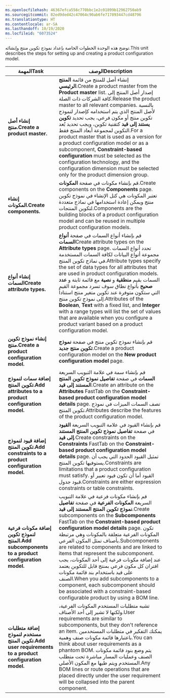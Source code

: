 ```yaml
---
ms.openlocfilehash: 46367efca556c770bbc1e2c01899b12962750ab9
ms.sourcegitcommit: 82ed9ded42c47064c90ab6fe717893447cd48796
ms.translationtype: HT
ms.contentlocale: ar-SA
ms.lasthandoff: 10/19/2020
ms.locfileid: "6073524"
---
```



<span data-ttu-id="b4fa1-101">توضح هذه الوحدة الخطوات الخاصة بإعداد نموذج تكوين منتج وإنشائه.</span><span class="sxs-lookup"><span data-stu-id="b4fa1-101">This unit describes the steps for setting up and creating a product configuration model.</span></span>

| <span data-ttu-id="b4fa1-102">المهمة</span><span class="sxs-lookup"><span data-stu-id="b4fa1-102">Task</span></span>                                                                                                                                                | <span data-ttu-id="b4fa1-103">الوصف</span><span class="sxs-lookup"><span data-stu-id="b4fa1-103">Description</span></span>                                                                                                                                                                                                                                                                                                                                                                                |
|-----------------------------------------------------------------------------------------------------------------------------------------------------|--------------------------------------------------------------------------------------------------------------------------------------------------------------------------------------------------------------------------------------------------------------------------------------------------------------------------------------------------------------------------------------------|
| <span data-ttu-id="b4fa1-104">**إنشاء أصل منتج.**</span><span class="sxs-lookup"><span data-stu-id="b4fa1-104">**Create a product master.**</span></span>                                                                                                                         | <span data-ttu-id="b4fa1-105">إنشاء أصل للمنتج من قائمة **المنتج الرئيسي**.</span><span class="sxs-lookup"><span data-stu-id="b4fa1-105">Create a product master from the **Product master** list.</span></span> <span data-ttu-id="b4fa1-106">إصدار أصل المنتج إلى كافة الشركات ذات الصلة.</span><span class="sxs-lookup"><span data-stu-id="b4fa1-106">Release the product master to all relevant companies.</span></span> <span data-ttu-id="b4fa1-107">بالنسبة لأصل المنتج الذي يتم استخدامه كإصدار لنموذج تكوين منتج أو مكون فرعي، يجب تحديد **تكوين يستند إلى قيد** كتقنية تكوين، ويجب تحديد بُعد التكوين لمجموعة أبعاد المنتج فقط.</span><span class="sxs-lookup"><span data-stu-id="b4fa1-107">For a product master that is used as a version for a product configuration model or as a subcomponent, **Constraint-based configuration** must be selected as the configuration technology, and the configuration dimension must be selected only for the product dimension group.</span></span> |
| <span data-ttu-id="b4fa1-108">**إنشاء المكونات.**</span><span class="sxs-lookup"><span data-stu-id="b4fa1-108">**Create components.**</span></span>                                                                                                                                 | <span data-ttu-id="b4fa1-109">قم بإنشاء مكونات في صفحة **المكونات**.</span><span class="sxs-lookup"><span data-stu-id="b4fa1-109">Create components on the **Components** page.</span></span> <span data-ttu-id="b4fa1-110">تعتبر المكونات هي كتل الإنشاء في نموذج تكوين منتج ويمكن إعادة استخدامها في نماذج متعددة لتكوين المنتجات.</span><span class="sxs-lookup"><span data-stu-id="b4fa1-110">Components are the building blocks of a product configuration model and can be reused in multiple product configuration models.</span></span>                                                                                                                                                                                                                  |
| <span data-ttu-id="b4fa1-111">**إنشاء أنواع السمات**</span><span class="sxs-lookup"><span data-stu-id="b4fa1-111">**Create attribute types.**</span></span>                                                                                                                           | <span data-ttu-id="b4fa1-112">قم بإنشاء أنواع السمات في صفحة **أنواع السمات**</span><span class="sxs-lookup"><span data-stu-id="b4fa1-112">Create attribute types on the **Attribute types** page.</span></span> <span data-ttu-id="b4fa1-113">تحدد أنواع السمات مجموعة أنواع البيانات لكافة السمات المستخدمة في نماذج تكوين المنتج.</span><span class="sxs-lookup"><span data-stu-id="b4fa1-113">Attribute types specify the set of data types for all attributes that are used in product configuration models.</span></span> <span data-ttu-id="b4fa1-114">السمات بقيم **منطقية** و **نصية** مع قائمة ثابتة و **عدد صحيح** بأنواع نطاق سوف تسرد مجموعة القيم التي ستكون متوفرة عند تكوين متغير منتج استناداً إلى نموذج تكوين منتج.</span><span class="sxs-lookup"><span data-stu-id="b4fa1-114">Attributes of the **Boolean**, **Text** with a fixed list, and **Integer** with a range types will list the set of values that are available when you configure a product variant based on a product configuration model.</span></span>               |
| <span data-ttu-id="b4fa1-115">**إنشاء نموذج تكوين منتج.**</span><span class="sxs-lookup"><span data-stu-id="b4fa1-115">**Create a product configuration model.**</span></span>                                                                                                              | <span data-ttu-id="b4fa1-116">قم بإنشاء نموذج تكوين منتج في صفحة **نموذج تكوين منتج جديد**.</span><span class="sxs-lookup"><span data-stu-id="b4fa1-116">Create a product configuration model on the **New product configuration model** page.</span></span>                                                                                                                                                                                                                                                                                                          |
| <span data-ttu-id="b4fa1-117">**إضافة سمات لنموذج تكوين المنتج.**</span><span class="sxs-lookup"><span data-stu-id="b4fa1-117">**Add attributes to a product configuration model.**</span></span>                                                                                                    | <span data-ttu-id="b4fa1-118">قم بإنشاء سمة في علامة التبويب السريعة **السمات** في صفحة **تفاصيل نموذج تكوين المنتج المستند إلى قيد**.</span><span class="sxs-lookup"><span data-stu-id="b4fa1-118">Create an attribute on the **Attributes** FastTab on the **Constraint-based product configuration model details** page.</span></span> <span data-ttu-id="b4fa1-119">تصف السمات الميزات في نموذج تكوين المنتج.</span><span class="sxs-lookup"><span data-stu-id="b4fa1-119">Attributes describe the features of the product configuration model.</span></span>                                                                                                                                                                                                       |
| <span data-ttu-id="b4fa1-120">**إضافة قيود لنموذج تكوين المنتج.**</span><span class="sxs-lookup"><span data-stu-id="b4fa1-120">**Add constraints to a product configuration model.**</span></span>                                                                                                   | <span data-ttu-id="b4fa1-121">قم بإنشاء القيود في علامة التبويب السريعة **القيود** في صفحة **تفاصيل نموذج تكوين المنتج المستند إلى قيد**.</span><span class="sxs-lookup"><span data-stu-id="b4fa1-121">Create constraints on the **Constraints** FastTab on the **Constraint-based product configuration model details** page.</span></span> <span data-ttu-id="b4fa1-122">تمثيل القيود الحدود التي يجب أن يستوفيها تكوين المنتج.</span><span class="sxs-lookup"><span data-stu-id="b4fa1-122">Constraints are limitations that a product configuration must satisfy.</span></span> <span data-ttu-id="b4fa1-123">القيود أما أن تكون قيود تعبير أو قيود جدول.</span><span class="sxs-lookup"><span data-stu-id="b4fa1-123">Constraints are either expression constraints or table constraints.</span></span>                                                                                                                                 |
| <span data-ttu-id="b4fa1-124">**إضافة مكونات فرعية لنموذج تكوين المنتج.**</span><span class="sxs-lookup"><span data-stu-id="b4fa1-124">**Add subcomponents to a product configuration model.**</span></span>                                                                                               | <span data-ttu-id="b4fa1-125">قم بإنشاء مكونات فرعية في علامة التبويب السريعة **المكونات الفرعية** في صفحة **تفاصيل نموذج تكوين المنتج المستند إلى قيد**.</span><span class="sxs-lookup"><span data-stu-id="b4fa1-125">Create subcomponents on the **Subcomponents** FastTab on the **Constraint-based product configuration model details** page.</span></span> <span data-ttu-id="b4fa1-126">تكون المكونات الفرعية متعلقة بالمكونات وهي مرتبطة بأصناف تمثل المكون الفرعي.</span><span class="sxs-lookup"><span data-stu-id="b4fa1-126">Subcomponents are related to components and are linked to items that represent the subcomponent.</span></span> <span data-ttu-id="b4fa1-127">عند إضافة مكونات فرعية إلى أحد المكونات، يجب اقتران كل مكون فرعي بمنتج قابل للتكوين يعتمد على قيد باستخدام بند قائمة مكونات الصنف.</span><span class="sxs-lookup"><span data-stu-id="b4fa1-127">When you add subcomponents to a component, each subcomponent should be associated with a constraint-based configurable product by using a BOM line.</span></span> |                                                                                                                                                                                                                                                                                                                                                                                            |
| <span data-ttu-id="b4fa1-128">**إضافة متطلبات مستخدم لنموذج تكوين المنتج.**</span><span class="sxs-lookup"><span data-stu-id="b4fa1-128">**Add user requirements to a product configuration model.**</span></span>                                                                                             | <span data-ttu-id="b4fa1-129">تشبه متطلبات المستخدم المكونات الفرعية، ولكنها لا تشير إلى أحد الأصناف.</span><span class="sxs-lookup"><span data-stu-id="b4fa1-129">User requirements are similar to subcomponents, but they don't reference an item.</span></span> <span data-ttu-id="b4fa1-130">يمكنك التفكير في متطلبات المستخدمين باعتبارها قائمة مكونات صنف وهمية.</span><span class="sxs-lookup"><span data-stu-id="b4fa1-130">You can think about user requirements as a phantom BOM.</span></span> <span data-ttu-id="b4fa1-131">يتم وضع بنود قائمة مكونات الصنف وعمليات المسار مباشرة تحت متطلب المستخدم ويتم طيها مع المكون الأصلي.</span><span class="sxs-lookup"><span data-stu-id="b4fa1-131">Any BOM lines or route operations that are placed directly under the user requirement will be collapsed into the parent component.</span></span>                                                                                                               |

